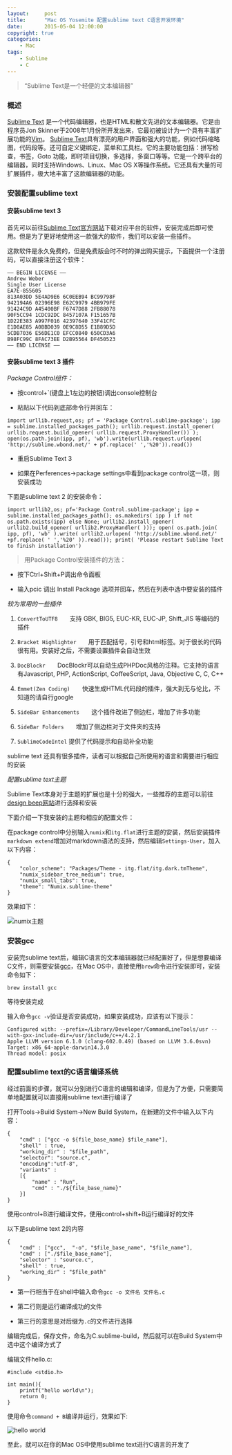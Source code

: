 ```yaml
---
layout:     post
title:      "Mac OS Yosemite 配置sublime text C语言开发环境"
date:       2015-05-04 12:00:00
copyright: true
categories:
    - Mac
tags:
    - Sublime
    - C
---
```


> “Sublime Text是一个轻便的文本编辑器”

### 概述

[Sublime Text](http://www.sublimetext.com/3 "sublime text 3") 是一个代码编辑器，也是HTML和散文先进的文本编辑器。它是由程序员Jon Skinner于2008年1月份所开发出来，它最初被设计为一个具有丰富扩展功能的[Vim](http://www.vim.org/download.php "Vim")。
[Sublime Text](http://www.sublimetext.com/3 "sublime text 3")具有漂亮的用户界面和强大的功能，例如代码缩略图，代码段等。还可自定义键绑定，菜单和工具栏。它的主要功能包括：拼写检查，书签，Goto 功能，即时项目切换，多选择，多窗口等等。它是一个跨平台的编辑器，同时支持Windows、Linux、Mac OS X等操作系统。它还具有大量的可扩展插件，极大地丰富了这款编辑器的功能。

<!-- more -->

### 安装配置sublime text

#### 安装sublime text 3

首先可以前往[Sublime Text官方网站](http://www.sublimetext.com/3 "sublime text 3")下载对应平台的软件，安装完成后即可使用。但是为了更好地使用这一款强大的软件，我们可以安装一些插件。

这款软件是永久免费的，但是免费版会时不时的弹出购买提示，下面提供一个注册码，可以直接注册这个软件：

```
—– BEGIN LICENSE —–
Andrew Weber
Single User License
EA7E-855605
813A03DD 5E4AD9E6 6C0EEB94 BC99798F
942194A6 02396E98 E62C9979 4BB979FE
91424C9D A45400BF F6747D88 2FB88078
90F5CC94 1CDC92DC 8457107A F151657B
1D22E383 A997F016 42397640 33F41CFC
E1D0AE85 A0BBD039 0E9C8D55 E1B89D5D
5CDB7036 E56DE1C0 EFCC0840 650CD3A6
B98FC99C 8FAC73EE D2B95564 DF450523
—— END LICENSE ——
```

#### 安装sublime text 3 插件

*Package Control组件：*

* 按control+`(键盘上1左边的按钮)调出console控制台

* 粘贴以下代码到底部命令行并回车：

```
import urllib.request,os; pf = 'Package Control.sublime-package'; ipp = sublime.installed_packages_path(); urllib.request.install_opener( urllib.request.build_opener( urllib.request.ProxyHandler()) ); open(os.path.join(ipp, pf), 'wb').write(urllib.request.urlopen( 'http://sublime.wbond.net/' + pf.replace(' ','%20')).read())
```

* 重启Sublime Text 3

* 如果在Perferences->package settings中看到package control这一项，则安装成功

下面是sublime text 2 的安装命令：

```
import urllib2,os; pf='Package Control.sublime-package'; ipp = sublime.installed_packages_path(); os.makedirs( ipp ) if not os.path.exists(ipp) else None; urllib2.install_opener( urllib2.build_opener( urllib2.ProxyHandler( ))); open( os.path.join( ipp, pf), 'wb' ).write( urllib2.urlopen( 'http://sublime.wbond.net/' +pf.replace( ' ','%20' )).read()); print( 'Please restart Sublime Text to finish installation')
```

> 用Package Control安装插件的方法：

* 按下Ctrl+Shift+P调出命令面板

* 输入pcic 调出 Install Package 选项并回车，然后在列表中选中要安装的插件

*较为常用的一些插件*

1. `ConvertToUTF8`　　支持 GBK, BIG5, EUC-KR, EUC-JP, Shift_JIS 等编码的插件

2. `Bracket Highlighter`　　用于匹配括号，引号和html标签。对于很长的代码很有用。安装好之后，不需要设置插件会自动生效

3. `DocBlockr`　　DocBlockr可以自动生成PHPDoc风格的注释。它支持的语言有Javascript, PHP, ActionScript, CoffeeScript, Java, Objective C, C, C++

4. `Emmet(Zen Coding)`　　快速生成HTML代码段的插件，强大到无与伦比，不知道的请自行google

5. `SideBar Enhancements`　　这个插件改进了侧边栏，增加了许多功能

6. `SideBar Folders`　　增加了侧边栏对于文件夹的支持

7. `SublimeCodeIntel`	提供了代码提示和自动补全功能

sublime text 还具有很多插件，读者可以根据自己所使用的语言和需要进行相应的安装

*配置sublime text主题*

Sublime Text本身对于主题的扩展也是十分的强大，一些推荐的主题可以前往[design beep网站](http://designbeep.com/2014/06/10/35-cool-sublime-text-themes/)进行选择和安装

下面介绍一下我安装的主题和相应的配置文件：

在package control中分别输入`numix`和`itg.flat`进行主题的安装，然后安装插件`markdown extend`增加对markdown语法的支持，然后编辑`Settings-User`，加入以下内容：

```
{
	"color_scheme": "Packages/Theme - itg.flat/itg.dark.tmTheme",
	"numix_sidebar_tree_medium": true,
	"numix_small_tabs": true,
	"theme": "Numix.sublime-theme"
}

```

效果如下：

![numix主题](/uploads/in-post/sublime_theme.png)

### 安装gcc

安装完sublime text后，编辑C语言的文本编辑器就已经配置好了，但是想要编译C文件，则需要安装[gcc](http://gcc.gnu.org/ "gcc官方网站")，在Mac OS中，直接使用`brew`命令进行安装即可，安装命令如下：

```
brew install gcc
```

等待安装完成

输入命令`gcc -v`验证是否安装成功，如果安装成功，应该有以下提示：

```
Configured with: --prefix=/Library/Developer/CommandLineTools/usr --with-gxx-include-dir=/usr/include/c++/4.2.1
Apple LLVM version 6.1.0 (clang-602.0.49) (based on LLVM 3.6.0svn)
Target: x86_64-apple-darwin14.3.0
Thread model: posix
```

### 配置sublime text的C语言编译系统

经过前面的步骤，就可以分别进行C语言的编辑和编译，但是为了方便，只需要简单地配置就可以直接用sublime text进行编译了

打开Tools->Build System->New Build System，在新建的文件中输入以下内容：

```
{
    "cmd" : ["gcc -o ${file_base_name} $file_name"],
    "shell" : true,
    "working_dir" : "$file_path",
    "selector": "source.c",
    "encoding":"utf-8",
    "variants" :
    [{
        "name" : "Run",
        "cmd" : "./${file_base_name}"
    }]
}
```

使用control+B进行编译文件，使用control+shift+B运行编译好的文件

以下是sublime text 2的内容

```
{
    "cmd" : ["gcc",  "-o", "$file_base_name", "$file_name"],
    "cmd" : ["./$file_base_name"],
    "selector" : "source.c",
    "shell" : true,
    "working_dir" : "$file_path"
}
```

* 第一行相当于在shell中输入命令`gcc -o 文件名 文件名.c`

* 第二行则是运行编译成功的文件

* 第三行的意思是对后缀为`.c`的文件进行选择

编辑完成后，保存文件，命名为C.sublime-build，然后就可以在Build System中选中这个编译方式了

编辑文件hello.c:

```
#include <stdio.h>

int main(){
	printf("hello world\n");
	return 0;
}
```

使用命令`command + B`编译并运行，效果如下:

![hello world](/uploads/in-post/hello_world_c.png)

至此，就可以在你的Mac OS中使用sublime text进行C语言的开发了
